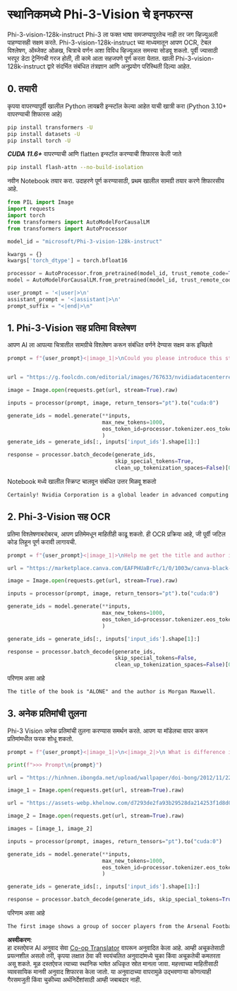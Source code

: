 <!--
CO_OP_TRANSLATOR_METADATA:
{
  "original_hash": "110bee6270dad2ebf506d90a30b46dde",
  "translation_date": "2025-05-09T13:11:57+00:00",
  "source_file": "md/01.Introduction/03/Vision_Inference.md",
  "language_code": "mr"
}
-->
# **स्थानिकमध्ये Phi-3-Vision चे इनफरन्स**

Phi-3-vision-128k-instruct Phi-3 ला फक्त भाषा समजण्यापुरतेच नाही तर जग व्हिज्युअली पाहण्यासही सक्षम करते. Phi-3-vision-128k-instruct च्या माध्यमातून आपण OCR, टेबल विश्लेषण, ऑब्जेक्ट ओळख, चित्राचे वर्णन अशा विविध व्हिज्युअल समस्या सोडवू शकतो. पूर्वी ज्यासाठी भरपूर डेटा ट्रेनिंगची गरज होती, ती कामे आता सहजपणे पूर्ण करता येतात. खाली Phi-3-vision-128k-instruct द्वारे संदर्भित संबंधित तंत्रज्ञान आणि अनुप्रयोग परिस्थिती दिल्या आहेत.

## **0. तयारी**

कृपया वापरण्यापूर्वी खालील Python लायब्ररी इन्स्टॉल केल्या आहेत याची खात्री करा (Python 3.10+ वापरण्याची शिफारस आहे)

```bash
pip install transformers -U
pip install datasets -U
pip install torch -U
```

***CUDA 11.6+*** वापरण्याची आणि flatten इन्स्टॉल करण्याची शिफारस केली जाते

```bash
pip install flash-attn --no-build-isolation
```

नवीन Notebook तयार करा. उदाहरणे पूर्ण करण्यासाठी, प्रथम खालील सामग्री तयार करणे शिफारसीय आहे.

```python
from PIL import Image
import requests
import torch
from transformers import AutoModelForCausalLM
from transformers import AutoProcessor

model_id = "microsoft/Phi-3-vision-128k-instruct"

kwargs = {}
kwargs['torch_dtype'] = torch.bfloat16

processor = AutoProcessor.from_pretrained(model_id, trust_remote_code=True)
model = AutoModelForCausalLM.from_pretrained(model_id, trust_remote_code=True, torch_dtype="auto").cuda()

user_prompt = '<|user|>\n'
assistant_prompt = '<|assistant|>\n'
prompt_suffix = "<|end|>\n"
```

## **1. Phi-3-Vision सह प्रतिमा विश्लेषण**

आपण AI ला आपल्या चित्रातील सामग्रीचे विश्लेषण करून संबंधित वर्णने देण्यास सक्षम करू इच्छितो

```python
prompt = f"{user_prompt}<|image_1|>\nCould you please introduce this stock to me?{prompt_suffix}{assistant_prompt}"


url = "https://g.foolcdn.com/editorial/images/767633/nvidiadatacenterrevenuefy2017tofy2024.png"

image = Image.open(requests.get(url, stream=True).raw)

inputs = processor(prompt, image, return_tensors="pt").to("cuda:0")

generate_ids = model.generate(**inputs, 
                              max_new_tokens=1000,
                              eos_token_id=processor.tokenizer.eos_token_id,
                              )
generate_ids = generate_ids[:, inputs['input_ids'].shape[1]:]

response = processor.batch_decode(generate_ids, 
                                  skip_special_tokens=True, 
                                  clean_up_tokenization_spaces=False)[0]
```

Notebook मध्ये खालील स्क्रिप्ट चालवून संबंधित उत्तर मिळवू शकतो

```txt
Certainly! Nvidia Corporation is a global leader in advanced computing and artificial intelligence (AI). The company designs and develops graphics processing units (GPUs), which are specialized hardware accelerators used to process and render images and video. Nvidia's GPUs are widely used in professional visualization, data centers, and gaming. The company also provides software and services to enhance the capabilities of its GPUs. Nvidia's innovative technologies have applications in various industries, including automotive, healthcare, and entertainment. The company's stock is publicly traded and can be found on major stock exchanges.
```

## **2. Phi-3-Vision सह OCR**

प्रतिमा विश्लेषणाबरोबरच, आपण प्रतिमेमधून माहितीही काढू शकतो. ही OCR प्रक्रिया आहे, जी पूर्वी जटिल कोड लिहून पूर्ण करावी लागायची.

```python
prompt = f"{user_prompt}<|image_1|>\nHelp me get the title and author information of this book?{prompt_suffix}{assistant_prompt}"

url = "https://marketplace.canva.com/EAFPHUaBrFc/1/0/1003w/canva-black-and-white-modern-alone-story-book-cover-QHBKwQnsgzs.jpg"

image = Image.open(requests.get(url, stream=True).raw)

inputs = processor(prompt, image, return_tensors="pt").to("cuda:0")

generate_ids = model.generate(**inputs, 
                              max_new_tokens=1000,
                              eos_token_id=processor.tokenizer.eos_token_id,
                              )

generate_ids = generate_ids[:, inputs['input_ids'].shape[1]:]

response = processor.batch_decode(generate_ids, 
                                  skip_special_tokens=False, 
                                  clean_up_tokenization_spaces=False)[0]

```

परिणाम असा आहे

```txt
The title of the book is "ALONE" and the author is Morgan Maxwell.
```

## **3. अनेक प्रतिमांची तुलना**

Phi-3 Vision अनेक प्रतिमांची तुलना करण्यास समर्थन करते. आपण या मॉडेलचा वापर करून प्रतिमांमधील फरक शोधू शकतो.

```python
prompt = f"{user_prompt}<|image_1|>\n<|image_2|>\n What is difference in this two images?{prompt_suffix}{assistant_prompt}"

print(f">>> Prompt\n{prompt}")

url = "https://hinhnen.ibongda.net/upload/wallpaper/doi-bong/2012/11/22/arsenal-wallpaper-free.jpg"

image_1 = Image.open(requests.get(url, stream=True).raw)

url = "https://assets-webp.khelnow.com/d7293de2fa93b29528da214253f1d8d0/news/uploads/2021/07/Arsenal-1024x576.jpg.webp"

image_2 = Image.open(requests.get(url, stream=True).raw)

images = [image_1, image_2]

inputs = processor(prompt, images, return_tensors="pt").to("cuda:0")

generate_ids = model.generate(**inputs, 
                              max_new_tokens=1000,
                              eos_token_id=processor.tokenizer.eos_token_id,
                              )

generate_ids = generate_ids[:, inputs['input_ids'].shape[1]:]

response = processor.batch_decode(generate_ids, skip_special_tokens=True, clean_up_tokenization_spaces=False)[0]
```

परिणाम असा आहे

```txt
The first image shows a group of soccer players from the Arsenal Football Club posing for a team photo with their trophies, while the second image shows a group of soccer players from the Arsenal Football Club celebrating a victory with a large crowd of fans in the background. The difference between the two images is the context in which the photos were taken, with the first image focusing on the team and their trophies, and the second image capturing a moment of celebration and victory.
```

**अस्वीकरण**:  
हा दस्तऐवज AI अनुवाद सेवा [Co-op Translator](https://github.com/Azure/co-op-translator) वापरून अनुवादित केला आहे. आम्ही अचूकतेसाठी प्रयत्नशील असलो तरी, कृपया लक्षात ठेवा की स्वयंचलित अनुवादांमध्ये चुका किंवा अचूकतेची कमतरता असू शकते. मूळ दस्तऐवज त्याच्या स्थानिक भाषेत अधिकृत स्रोत मानला जावा. महत्त्वाच्या माहितीसाठी व्यावसायिक मानवी अनुवाद शिफारस केला जातो. या अनुवादाच्या वापरामुळे उद्भवणाऱ्या कोणत्याही गैरसमजुती किंवा चुकीच्या अर्थनिर्देशांसाठी आम्ही जबाबदार नाही.